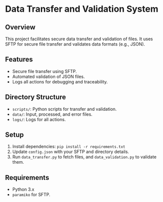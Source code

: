 # Data Transfer and Validation System

## Overview
This project facilitates secure data transfer and validation of files. It uses SFTP for secure file transfer and validates data formats (e.g., JSON).

## Features
- Secure file transfer using SFTP.
- Automated validation of JSON files.
- Logs all actions for debugging and traceability.

## Directory Structure
- `scripts/`: Python scripts for transfer and validation.
- `data/`: Input, processed, and error files.
- `logs/`: Logs for all actions.

## Setup
1. Install dependencies: `pip install -r requirements.txt`
2. Update `config.json` with your SFTP and directory details.
3. Run `data_transfer.py` to fetch files, and `data_validation.py` to validate them.

## Requirements
- Python 3.x
- `paramiko` for SFTP.


